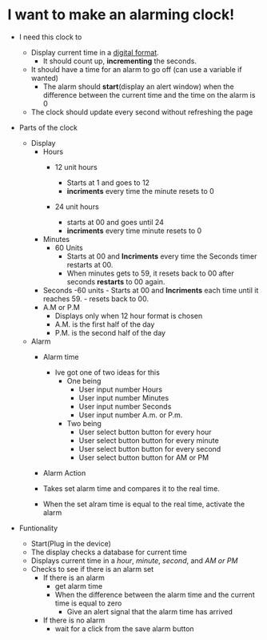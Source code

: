 # I want to make an alarming clock!

- I need this clock to
    - Display current time in a [digital format](https://raw.githubusercontent.com/bootcamp-students/Resources/master/images/wireframes/digital-clock.png).
        - It should count up, **incrementing** the seconds.
    - It should have a time for an alarm to go off (can use a variable if wanted)
        - The alarm should **start**(display an alert window) when the difference between the current time and the time on the alarm is 0
    - The clock should update every second without refreshing the page

- Parts of the clock
    - Display
        - Hours
            - 12 unit hours
                - Starts at 1 and goes to 12
                - **incriments** every time the minute resets to 0

            - 24 unit hours
                - starts at 00 and goes until 24
                - **incriments** every time minute resets to 0
        - Minutes
            - 60 Units
                - Starts at 00 and **Incriments** every time the Seconds timer restarts at 00.
                - When minutes gets to 59, it resets back to 00 after seconds **restarts** to 00 again.
        - Seconds
            -60 units
                - Starts at 00 and **Incriments** each time until it reaches 59.
                - resets back to 00.
        - A.M or P.M
            - Displays only when 12 hour format is chosen
            - A.M. is the first half of the day
            - P.M. is the second half of the day
    - Alarm
        - Alarm time
            - Ive got one of two ideas for this
                - One being
                    - User input number Hours
                    - User input number Minutes
                    - User input number Seconds
                    - User input number A.m. or P.m.
                - Two being
                    - User select button button for every hour
                    - User select button button for every minute
                    - User select button button for every second
                    - User select button button for AM or PM

        - Alarm Action
         - Takes set alarm time and compares it to the real time.
         - When the set alram time is equal to the real time, activate the alarm

- Funtionality
    - Start(Plug in the device)
    - The display checks a database for current time
    - Displays current time in a *hour*, *minute*, *second*, and *AM or PM* 
    - Checks to see if there is an alarm set
        - If there is an alarm
            - get alarm time
            - When the difference between the alarm time and the current time is equal to zero
                - Give an alert signal that the alarm time has arrived
        - If there is no alarm
            - wait for a click from the save alarm button
        


